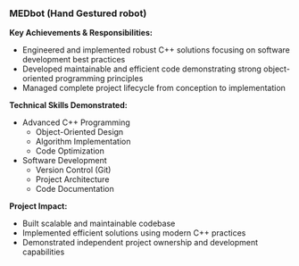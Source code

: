 


### MEDbot (Hand Gestured robot)


**Key Achievements & Responsibilities:**
- Engineered and implemented robust C++ solutions focusing on software development best practices
- Developed maintainable and efficient code demonstrating strong object-oriented programming principles
- Managed complete project lifecycle from conception to implementation

**Technical Skills Demonstrated:**
- Advanced C++ Programming
  - Object-Oriented Design
  - Algorithm Implementation
  - Code Optimization
- Software Development
  - Version Control (Git)
  - Project Architecture
  - Code Documentation

**Project Impact:**
- Built scalable and maintainable codebase
- Implemented efficient solutions using modern C++ practices
- Demonstrated independent project ownership and development capabilities
